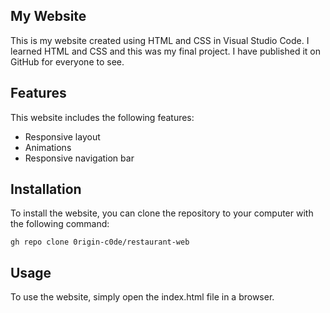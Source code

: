 ## My Website

This is my website created using HTML and CSS in Visual Studio Code. I learned HTML and CSS and this was my final project. I have published it on GitHub for everyone to see.

## Features

This website includes the following features:

* Responsive layout
* Animations
* Responsive navigation bar

## Installation

To install the website, you can clone the repository to your computer with the following command:

```
gh repo clone 0rigin-c0de/restaurant-web
```

## Usage

To use the website, simply open the index.html file in a browser.
